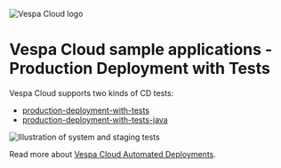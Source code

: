 <!-- Copyright Yahoo. Licensed under the terms of the Apache 2.0 license. See LICENSE in the project root. -->

![Vespa Cloud logo](https://cloud.vespa.ai/assets/logos/vespa-cloud-logo-full-black.png)

# Vespa Cloud sample applications - Production Deployment with Tests

Vespa Cloud supports two kinds of CD tests:

* [production-deployment-with-tests](production-deployment-with-tests)
* [production-deployment-with-tests-java](production-deployment-with-tests-java)

![Illustration of system and staging tests](https://cloud.vespa.ai/assets/deployment-with-system-test.png)

Read more about
[Vespa Cloud Automated Deployments](https://cloud.vespa.ai/en/automated-deployments).
